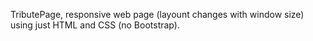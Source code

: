 
TributePage, responsive web page (layount changes with window size) using just HTML and CSS (no Bootstrap).
